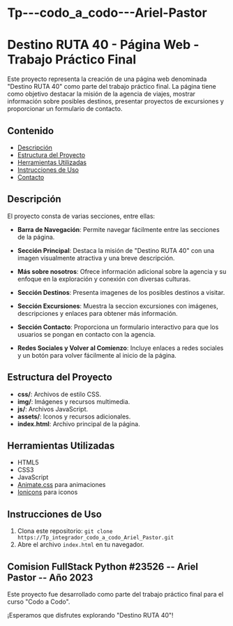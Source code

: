 # Tp---codo_a_codo---Ariel-Pastor

# Destino RUTA 40 - Página Web - Trabajo Práctico Final

Este proyecto representa la creación de una página web denominada "Destino RUTA 40" como parte del trabajo práctico final. La página tiene como objetivo destacar
la misión de la agencia de viajes, mostrar información sobre posibles destinos, presentar proyectos de excursiones y proporcionar un formulario de contacto.

## Contenido

- [Descripción](#descripción)
- [Estructura del Proyecto](#estructura-del-proyecto)
- [Herramientas Utilizadas](#herramientas-utilizadas)
- [Instrucciones de Uso](#instrucciones-de-uso)
- [Contacto](#contacto)

## Descripción

El proyecto consta de varias secciones, entre ellas:

- **Barra de Navegación**: Permite navegar fácilmente entre las secciones de la página.

- **Sección Principal**: Destaca la misión de "Destino RUTA 40" con una imagen visualmente atractiva y una breve descripción.

- **Más sobre nosotros**: Ofrece información adicional sobre la agencia y su enfoque en la exploración y conexión con diversas culturas.

- **Sección Destinos**: Presenta imagenes de los posibles destinos a visitar.

- **Sección Excursiones**: Muestra la seccion excursiones con imágenes, descripciones y enlaces para obtener más información.

- **Sección Contacto**: Proporciona un formulario interactivo para que los usuarios se pongan en contacto con la agencia.

- **Redes Sociales y Volver al Comienzo**: Incluye enlaces a redes sociales y un botón para volver fácilmente al inicio de la página.

## Estructura del Proyecto

- **css/**: Archivos de estilo CSS.
- **img/**: Imágenes y recursos multimedia.
- **js/**: Archivos JavaScript.
- **assets/**: Iconos y recursos adicionales.
- **index.html**: Archivo principal de la página.

## Herramientas Utilizadas

- HTML5
- CSS3
- JavaScript
- [Animate.css](https://animate.style/) para animaciones
- [Ionicons](https://ionicons.com/) para iconos

## Instrucciones de Uso

1. Clona este repositorio: `git clone https://Tp_integrador_codo_a_codo_Ariel_Pastor.git`
2. Abre el archivo `index.html` en tu navegador.

## Comision FullStack Python #23526 -- Ariel Pastor -- Año 2023

Este proyecto fue desarrollado como parte del trabajo práctico final para el curso "Codo a Codo".

¡Esperamos que disfrutes explorando "Destino RUTA 40"!

 
